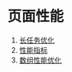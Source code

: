 # 页面性能

1. [长任务优化](./LongTask.md)
2. [性能指标](./PerformanceIdicator.md)
3. [数组性能优化](./ArrayPerformance.md)